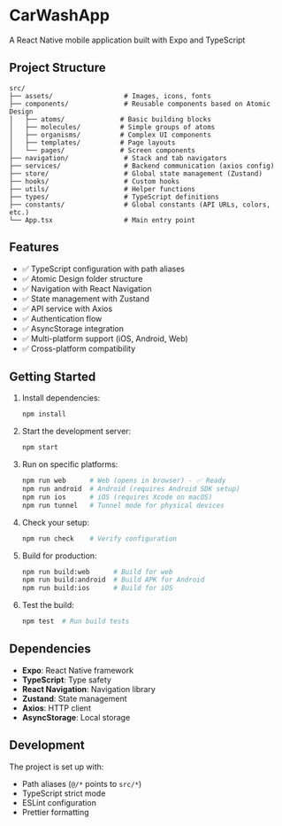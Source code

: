 # CarWashApp

A React Native mobile application built with Expo and TypeScript

## Project Structure

```
src/
├── assets/                  # Images, icons, fonts
├── components/              # Reusable components based on Atomic Design
│   ├── atoms/              # Basic building blocks
│   ├── molecules/          # Simple groups of atoms
│   ├── organisms/          # Complex UI components
│   ├── templates/          # Page layouts
│   └── pages/              # Screen components
├── navigation/              # Stack and tab navigators
├── services/                # Backend communication (axios config)
├── store/                   # Global state management (Zustand)
├── hooks/                   # Custom hooks
├── utils/                   # Helper functions
├── types/                   # TypeScript definitions
├── constants/               # Global constants (API URLs, colors, etc.)
└── App.tsx                  # Main entry point
```

## Features

- ✅ TypeScript configuration with path aliases
- ✅ Atomic Design folder structure
- ✅ Navigation with React Navigation
- ✅ State management with Zustand
- ✅ API service with Axios
- ✅ Authentication flow
- ✅ AsyncStorage integration
- ✅ Multi-platform support (iOS, Android, Web)
- ✅ Cross-platform compatibility

## Getting Started

1. Install dependencies:

   ```bash
   npm install
   ```

2. Start the development server:

   ```bash
   npm start
   ```

3. Run on specific platforms:

   ```bash
   npm run web      # Web (opens in browser) - ✅ Ready
   npm run android  # Android (requires Android SDK setup)
   npm run ios      # iOS (requires Xcode on macOS)
   npm run tunnel   # Tunnel mode for physical devices
   ```

4. Check your setup:

   ```bash
   npm run check    # Verify configuration
   ```

5. Build for production:

   ```bash
   npm run build:web      # Build for web
   npm run build:android  # Build APK for Android
   npm run build:ios      # Build for iOS
   ```

6. Test the build:
   ```bash
   npm test  # Run build tests
   ```

## Dependencies

- **Expo**: React Native framework
- **TypeScript**: Type safety
- **React Navigation**: Navigation library
- **Zustand**: State management
- **Axios**: HTTP client
- **AsyncStorage**: Local storage

## Development

The project is set up with:

- Path aliases (`@/*` points to `src/*`)
- TypeScript strict mode
- ESLint configuration
- Prettier formatting
